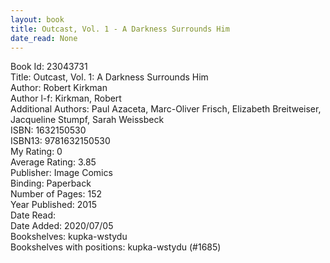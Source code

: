 ```yaml
---
layout: book
title: Outcast, Vol. 1 - A Darkness Surrounds Him
date_read: None
---
```


Book Id: 23043731<br />
Title: Outcast, Vol. 1: A Darkness Surrounds Him<br />
Author: Robert Kirkman<br />
Author l-f: Kirkman, Robert<br />
Additional Authors: Paul Azaceta, Marc-Oliver Frisch, Elizabeth Breitweiser, Jacqueline Stumpf, Sarah Weissbeck<br />
ISBN: 1632150530<br />
ISBN13: 9781632150530<br />
My Rating: 0<br />
Average Rating: 3.85<br />
Publisher: Image Comics<br />
Binding: Paperback<br />
Number of Pages: 152<br />
Year Published: 2015<br />
Date Read: <br />
Date Added: 2020/07/05<br />
Bookshelves: kupka-wstydu<br />
Bookshelves with positions: kupka-wstydu (#1685)<br />


